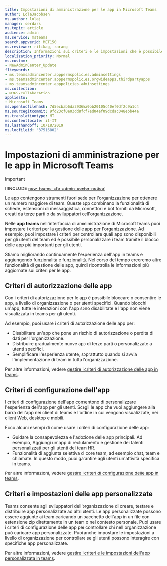 ```yaml
---
title: Impostazioni di amministrazione per le app in Microsoft Teams
author: LolaJacobsen
ms.author: lolaj
manager: serdars
ms.topic: article
audience: admin
ms.service: msteams
search.appverid: MET150
ms.reviewer: ritikag, rarang
description: Informazioni sui criteri e le impostazioni che è possibile usare per gestire le app per l'organizzazione in Microsoft teams.
localization_priority: Normal
ms.custom:
- NewAdminCenter_Update
f1keywords:
- ms.teamsadmincenter.apppermspolicies.adminsettings
- ms.teamsadmincenter.apppermspolicies.orgwideapps.thirdpartyapps
- ms.teamsadmincenter.apppolicies.adminsettings
ms.collection:
- M365-collaboration
appliesto:
- Microsoft Teams
ms.openlocfilehash: 7d5ecbab6da3936ba0bb20105c40ef0df2c9a1c4
ms.sourcegitcommit: 9fd23cf0e03dd8fcf7ed04ef09dcdac048ebb44a
ms.translationtype: MT
ms.contentlocale: it-IT
ms.lasthandoff: 10/18/2019
ms.locfileid: "37516802"
---
```

<a name="admin-settings-for-apps-in-microsoft-teams"></a>Impostazioni di amministrazione per le app in Microsoft Teams
==========================================
> [!IMPORTANT]
> [!INCLUDE [new-teams-sfb-admin-center-notice](includes/new-teams-sfb-admin-center-notice.md)]

Le app contengono strumenti fuori sede per l'organizzazione per ottenere un numero maggiore di team. Queste app combinano la funzionalità di schede, estensioni di messaggistica, connettori e bot forniti da Microsoft, creati da terze parti o da sviluppatori dell'organizzazione.

Nelle **app teams** nell'interfaccia di amministrazione di Microsoft teams puoi impostare i criteri per la gestione delle app per l'organizzazione. Ad esempio, puoi impostare i criteri per controllare quali app sono disponibili per gli utenti del team ed è possibile personalizzare i team tramite il blocco delle app più importanti per gli utenti.

Stiamo migliorando continuamente l'esperienza dell'app in teams e aggiungendo funzionalità e funzionalità. Nel corso del tempo creeremo altre funzionalità di gestione delle app, quindi ricontrolla le informazioni più aggiornate sui criteri per le app.

## <a name="app-permission-policies"></a>Criteri di autorizzazione delle app

Con i criteri di autorizzazione per le app è possibile bloccare o consentire le app, a livello di organizzazione o per utenti specifici.  Quando blocchi un'app, tutte le interazioni con l'app sono disabilitate e l'app non viene visualizzata in teams per gli utenti.

Ad esempio, puoi usare i criteri di autorizzazione delle app per:

- Disabilitare un'app che pone un rischio di autorizzazione o perdita di dati per l'organizzazione.
- Distribuire gradualmente nuove app di terze parti o personalizzate a utenti specifici.
- Semplificare l'esperienza utente, soprattutto quando si avvia l'implementazione di team in tutta l'organizzazione.

Per altre informazioni, vedere [gestire i criteri di autorizzazione delle app in teams](teams-app-permission-policies.md).

## <a name="app-setup-policies"></a>Criteri di configurazione dell'app

I criteri di configurazione dell'app consentono di personalizzare l'esperienza dell'app per gli utenti. Scegli le app che vuoi aggiungere alla barra dell'app nei client di teams e l'ordine in cui vengono visualizzate, nei client Web, desktop e mobili.

Ecco alcuni esempi di come usare i criteri di configurazione delle app:
- Guidare la consapevolezza e l'adozione delle app principali. Ad esempio, Aggiungi un'app di reclutamento e gestione dei talenti personalizzati per gli utenti del team HR.
- Funzionalità di aggiunta selettiva di core team, ad esempio chat, team e chiamate. In questo modo, puoi garantire agli utenti un'attività specifica in teams.

Per altre informazioni, vedere [gestire i criteri di configurazione delle app in teams](teams-app-setup-policies.md).

## <a name="custom-app-policies-and-settings"></a>Criteri e impostazioni delle app personalizzate

Teams consente agli sviluppatori dell'organizzazione di creare, testare e distribuire app personalizzate ad altri utenti. Le app personalizzate possono essere aggiunte ai team caricando un pacchetto dell'app in un file con estensione zip direttamente in un team o nel contesto personale. Puoi usare i criteri di configurazione delle app per controllare chi nell'organizzazione può caricare app personalizzate. Puoi anche impostare le impostazioni a livello di organizzazione per controllare se gli utenti possono interagire con specifiche app personalizzate.

Per altre informazioni, vedere [gestire i criteri e le impostazioni dell'app personalizzata in teams](teams-custom-app-policies-and-settings.md).